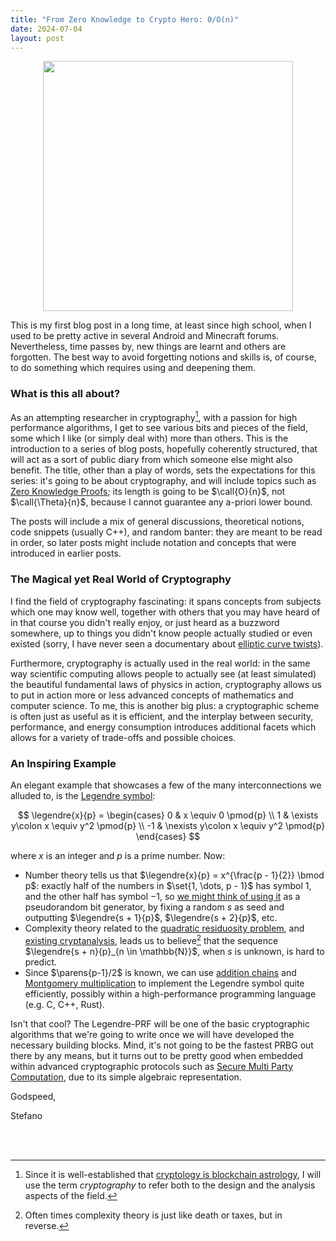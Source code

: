 ```yaml
---
title: "From Zero Knowledge to Crypto Hero: 0/O(n)"
date: 2024-07-04
layout: post
---
```


<div align="center">
<img align="center" src="/assets/imgs/crypto_gpt.jpeg" style="width:400px"><br>
</div>

This is my first blog post in a long time, at least since high school, when I used to be pretty 
active in several Android and Minecraft forums.
Nevertheless, time passes by, new things are learnt and others are forgotten. 
The best way to avoid forgetting notions and skills is, of course, to do something which requires 
using and deepening them.

### What is this all about?
As an attempting researcher in cryptography[^1], with a passion for high performance algorithms, 
I get to see various bits and pieces of the field, some which I like (or simply deal with) more 
than others. 
This is the introduction to a series of blog posts, hopefully coherently structured, that will act 
as a sort of public diary from which someone else might also benefit.
The title, other than a play of words, sets the expectations for this series: it's going to be 
about cryptography, and will include topics such as 
[Zero Knowledge Proofs](https://en.wikipedia.org/wiki/Zero-knowledge_proof); its length is going to 
be $\call{O}{n}$, not $\call{\Theta}{n}$, because I cannot guarantee any a-priori lower bound.

The posts will include a mix of general discussions, theoretical notions, code snippets 
(usually C++), and random banter: they are meant to be read in order, so later posts might include 
notation and concepts that were introduced in earlier posts.


### The Magical yet Real World of Cryptography

I find the field of cryptography fascinating: it spans concepts from subjects which one may know 
well, together with others that you may have heard of in that course you didn't really enjoy, or 
just heard as a buzzword somewhere, up to things you didn't know people actually studied or even 
existed (sorry, I have never seen a documentary about 
[elliptic curve twists](https://en.wikipedia.org/wiki/Twists_of_elliptic_curves)).

Furthermore, cryptography is actually used in the real world: in the same way scientific computing 
allows people to actually see (at least simulated) the beautiful fundamental laws of physics in 
action, cryptography allows us to put in action more or less advanced concepts of mathematics and 
computer science.
To me, this is another big plus: a cryptographic scheme is often just as useful as it is efficient, 
and the interplay between security, performance, and energy consumption introduces additional 
facets which allows for a variety of trade-offs and possible choices.

### An Inspiring Example

An elegant example that showcases a few of the many interconnections we alluded to, is the 
[Legendre symbol](https://en.wikipedia.org/wiki/Legendre_symbol):

$$
\legendre{x}{p} =
\begin{cases}
    0  & x \equiv 0 \pmod{p} \\
    1  & \exists y\colon x \equiv y^2 \pmod{p} \\
    -1 & \nexists y\colon x \equiv y^2 \pmod{p}
\end{cases}
$$

where $x$ is an integer and $p$ is a prime number. 
Now:
- Number theory tells us that $\legendre{x}{p} = x^{\frac{p - 1}{2}} \bmod p$: exactly half of 
the numbers in $\set{1, \dots, p - 1}$ has symbol $1$, and the other half has symbol $-1$, so 
[we might think of using it](https://link.springer.com/chapter/10.1007/0-387-34799-2_13) 
as a pseudorandom bit generator, by fixing a random $s$ as seed and outputting 
$\legendre{s + 1}{p}$, $\legendre{s + 2}{p}$, etc.
- Complexity theory related to the [quadratic residuosity problem](https://en.wikipedia.org/wiki/Quadratic_residuosity_problem), 
and [existing cryptanalysis](https://eprint.iacr.org/2019/862), leads us to believe[^2] that the 
sequence $\legendre{s + n}{p}_{n \in \mathbb{N}}$, when $s$ is unknown, is hard to predict.
- Since $\parens{p-1}/2$ is known, we can use [addition chains](https://en.wikipedia.org/wiki/Addition-chain_exponentiation)
and [Montgomery multiplication](https://eprint.iacr.org/2017/1057) to implement the Legendre symbol 
quite efficiently, possibly within a high-performance programming language (e.g. C, C++, Rust).

Isn't that cool? The Legendre-PRF will be one of the basic cryptographic algorithms that we're 
going to write once we will have developed the necessary building blocks.
Mind, it's not going to be the fastest PRBG out there by any means, but it turns out to be pretty 
good when embedded within advanced cryptographic protocols such as [Secure Multi Party Computation](https://en.wikipedia.org/wiki/Secure_multi-party_computation), due to its simple algebraic representation.

Godspeed,

Stefano

<br>
<br>

[^1]: Since it is well-established that [cryptology is blockchain astrology](https://youtu.be/xsmMStLKJw4?si=jsP04OYkOw1cm20u&t=2880), I will use the term *cryptography* to refer both to the design and the analysis aspects of the field.

[^2]: Often times complexity theory is just like death or taxes, but in reverse.
